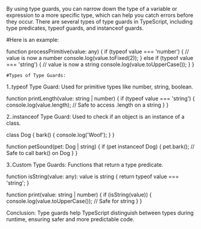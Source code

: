 <!-- 3..Why are Type Guards Necessary? Discuss Various Types of Type Guards and Their Use Cases.
 -->

 By using type guards, you can narrow down the type of a variable or expression to a more specific type, which can help you catch errors before they occur. There are several types of type guards in TypeScript, including type predicates, typeof guards, and instanceof guards.

  #Here is an example:

function processPrimitive(value: any) {
  if (typeof value === 'number') {
    // value is now a number
    console.log(value.toFixed(2));
  } else if (typeof value === 'string') {
    // value is now a string
    console.log(value.toUpperCase());
  }
}

    #Types of Type Guards:
1..typeof Type Guard: Used for primitive types like number, string, boolean.


function printLength(value: string | number) {
    if (typeof value === 'string') {
        console.log(value.length); // Safe to access .length on a string
    }
}

2..instanceof Type Guard: Used to check if an object is an instance of a class.

class Dog {
    bark() { console.log('Woof'); }
}

function petSound(pet: Dog | string) {
    if (pet instanceof Dog) {
        pet.bark(); // Safe to call bark() on Dog
    }
}

3..Custom Type Guards: Functions that return a type predicate.

function isString(value: any): value is string {
    return typeof value === 'string';
}

function print(value: string | number) {
    if (isString(value)) {
        console.log(value.toUpperCase()); // Safe for string
    }
}

Conclusion:
Type guards help TypeScript distinguish between types during runtime, ensuring safer and more predictable code.







